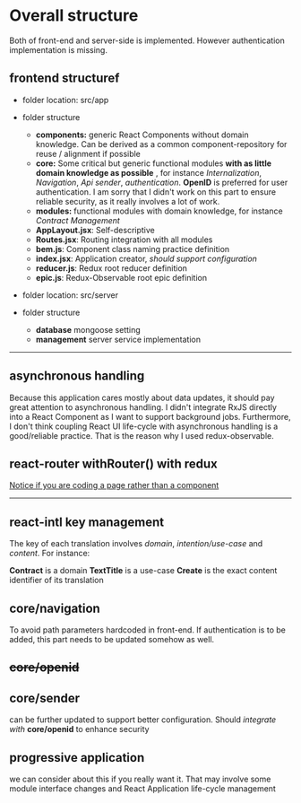 # Overall structure
Both of front-end and server-side is implemented. However authentication implementation is missing.

## frontend structuref

* folder location: src/app
* folder structure
  * **components:** generic React Components without domain knowledge. Can be derived as a common component-repository for reuse / alignment if possible
  * **core:** Some critical but generic functional modules **with as little domain knowledge as possible** , for instance *Internalization*, *Navigation*, *Api sender*, *authentication*. **OpenID** is preferred for user authentication. I am sorry that I didn't work on this part to ensure reliable security, as it really involves a lot of work.
  * **modules:** functional modules with domain knowledge, for instance *Contract Management*
  * **AppLayout.jsx**: Self-descriptive
  * **Routes.jsx**: Routing integration with all modules
  * **bem.js**: Component class naming practice definition
  * **index.jsx**: Application creator, *should support configuration*
  * **reducer.js**: Redux root reducer definition
  * **epic.js**: Redux-Observable root epic definition

* folder location: src/server
* folder structure
  * **database** mongoose setting
  * **management** server service implementation

***
## asynchronous handling

Because this application cares mostly about data updates, it should pay great attention to asynchronous handling.
I didn't integrate RxJS directly into a React Component as I want to support background jobs.
Furthermore, I don't think coupling React UI life-cycle with asynchronous handling is a good/reliable practice.
That is the reason why I used redux-observable.

## react-router withRouter() with redux

[Notice if you are coding a page rather than a component](https://github.com/ReactTraining/react-router/blob/master/packages/react-router/docs/api/withRouter.md#important-note)

***

## react-intl key management

The key of each translation involves *domain*, *intention/use-case* and *content*. For instance:

**Contract** is a domain
**TextTitle** is a use-case
**Create** is the exact content identifier of its translation

## core/navigation
To avoid path parameters hardcoded in front-end.
If authentication is to be added, this part needs to be updated somehow as well.

## ~~core/openid~~

## core/sender

can be further updated to support better configuration.
Should *integrate with* **core/openid** to enhance security

## progressive application

we can consider about this if you really want it. That may involve some
module interface changes and React Application life-cycle management
